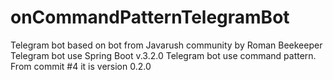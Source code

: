 # onCommandPatternTelegramBot
Telegram bot based on bot from Javarush community by Roman Beekeeper
Telegram bot use Spring Boot v.3.2.0
Telegram bot use command pattern.
From commit #4 it is version 0.2.0
